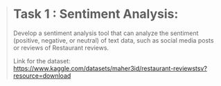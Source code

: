 > # Task 1 : Sentiment Analysis:
> Develop a sentiment analysis tool that can analyze the sentiment (positive, negative, or neutral) of text data, such as social media posts or reviews of Restaurant reviews.
> 
> Link for the dataset: https://www.kaggle.com/datasets/maher3id/restaurant-reviewstsv?resource=download
#

